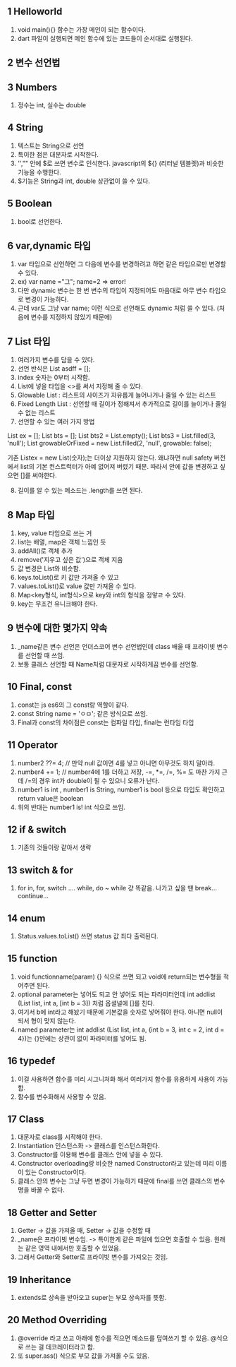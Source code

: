 ## 1 Helloworld 

1) void main(){} 함수는 가장 메인이 되는 함수이다. 
2) dart 파일이 실행되면 메인 함수에 있는 코드들이 순서대로 실행된다. 

## 2 변수 선언법 

## 3 Numbers 

1) 정수는 int, 실수는 double 

## 4 String 

1) 텍스트는 String으로 선언
2) 특이한 점은 대문자로 시작한다. 
3) '',"" 안에 $로 쓰면 변수로 인식한다. javascript의 ${} (리터널 템블렛)과 비슷한 기능을 수행한다. 
4) $기능은 String과 int, double 상관없이 쓸 수 있다. 

## 5 Boolean

1) bool로 선언한다.

## 6 var,dynamic 타입 

1) var 타입으로 선언하면 그 다음에 변수를 변경하려고 하면 같은 타입으로만 변경할 수 있다. 
2) ex) var name ="그"; name=2   => error! 
3) 다만 dynamic 변수는 한 번 변수의 타입이 지정되어도 마음대로 아무 변수 타입으로 변경이 가능하다. 
4) 근데 var도 그냥 var name; 이런 식으로 선언해도 dynamic 처럼 쓸 수 있다. (처음에 변수를 지정하지 않았기 때문에)

## 7 List 타입 

1) 여러가지 변수를 담을 수 있다. 
2) 선언 반식은 List asdff = [];
3) index 숫자는 0부터 시작함. 
4) List에 넣을 타입을 <>를 써서 지정해 줄 수 있다. 
5) Glowable List : 리스트의 사이즈가 자유롭게 늘어나거나 줄일 수 있는 리스트 
6) Fixed Length List : 선언할 때 길이가 정해져서 추가적으로 길이를 늘이거나 줄일 수 없는 리스트 
7) 선언할 수 있는 여러 가지 방법 

  List ex = [];
  List bts = <int>[];
  List bts2 = List<String>.empty();
  List bts3 = List.filled(3, 'null');
  List growableOrFixed = new List<String>.filled(2, 'null', growable: false);

  기존 List<String>ex = new List(숫자);는 더이상 지원하지 않는다. 왜냐하면 null safety 버전에서 list의 기본 컨스트럭터가 아예 없어져 버렸기 때문. 
  따라서 안에 값을 변경하고 싶으면 []를 써야한다. 

8) 길이를 알 수 있는 메소드는 .length를 쓰면 된다. 

## 8 Map 타입 
1) key, value 타입으로 쓰는 거 
2) list는 배열, map은 객체 느낌인 듯 
3) addAll()로 객체 추가
4) remove('지우고 싶은 값')으로 객체 지움
5) 값 변경은 List와 비슷함.  
6) keys.toList()로 키 값만 가져올 수 있고
7) values.toList()로 value 값만 가져올 수 있다. 
8) Map<key형식, int형식>으로 key와 int의 형식을 정앟ㄹ 수 있다. 
9) key는 무조건 유니크해야 한다. 

## 9 변수에 대한 몇가지 약속 
1) _name같은 변수 선언은 언더스코어 변수 선언법인데 class 배울 때 프라이빗 변수를 선언할 때 쓰임. 
2) 보통 클래스 선언할 때 Name처럼 대문자로 시작하게끔 변수를 선언함. 

## 10 Final, const
1) const는 js es6의 그 const랑 역할이 같다. 
2) const String name = 'ㅇㅁ'; 같은 방식으로 쓰임. 
3) Final과 const의 차이점은 const는 컴파일 타입, final는 런타임 타입 

## 11 Operator 
1) number2 ??= 4; // 만약 null 값이면 4를 넣고 아니면 아무것도 하지 말아라.
2)   number4 += 1; // number4에 1를 더하고 저장, -=, *=, /=, %= 도 마찬 가지 근데 /=의 경우 int가 double이 될 수 있으니 오류가 난다.
3) number1 is int , number1 is String, number1 is bool 등으로 타입도 확인하고 return value은 boolean
4) 위의 반대는 number1 is! int 식으로 쓰임. 

## 12 if & switch
1) 기존의 것들이랑 같아서 생략

## 13 switch & for 
1) for in, for, switch .... while, do ~ while  걍 똑같음. 나가고 싶을 땐 break... continue...

## 14 enum
1) Status.values.toList()  쓰면 status 값 죄다 출력된다.

## 15 function
1) void functionname(param) {} 식으로 쓰면 되고 void에 return되는 변수형을 적어주면 된다. 
2) optional parameter는 넣어도 되고 안 넣어도 되는 파라미터인데 int addlist (List list, int a, [int b = 3]) 처럼 옵셜널에 []를 친다.  
3) 여기서 b에 int라고 해놨기 때문에 기본값을 숫자로 넣어줘야 한다. 아니면 null이 되서 형이 맞지 않는다.
4) named parameter는 int addlist (List list, int a, {int b = 3, int c = 2, int d = 4})는 {}안에는 상관이 없이 파라미터를 넣어도 됨. 

## 16 typedef 
1) 이걸 사용하면 함수를 미리 시그니처화 해서 여러가지 함수를 유용하게 사용이 가능함.
2) 함수를 변수화해서 사용할 수 있음. 

## 17 Class
1) 대문자로 class를 시작해야 한다.
2) Instantiation 인스턴스화 -> 클래스를 인스턴스화한다. 
3) Constructor를 이용해 변수를 클래스 안에 넣을 수 있다.
4) Constructor overloading랑 비슷한 named Constructor라고 있는데 미리 이름이 있는 Constructor이다. 
5) 클래스 안의 변수는 그냥 두면 변경이 가능하기 때문에 final를 쓰면 클래스의 변수명을 바꿀 수 없다.

## 18 Getter and Setter 
1) Getter -> 값을 가져올 때, Setter -> 값을 수정할 때
2) _name은 프라이빗 변수임. -> 특이한게 같은 파일에 있으면 호출할 수 있음. 원래는 같은 영역 내에서만 호출할 수 있었음.
3) 그래서 Getter와 Setter로 프라이빗 변수를 가져오는 것임. 

## 19 Inheritance 
1) extends로 상속을 받아오고 super는 부모 상속자를 뜻함.

## 20 Method Overriding 
1) @override 라고 쓰고 아래에 함수를 적으면 메소드를 덮여쓰기 할 수 있음. @식으로 쓰는 걸 데코레이터라고 함. 
2) 또 super.ass() 식으로 부모 값을 가져올 수도 있음. 